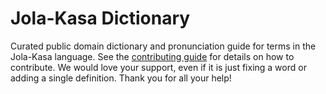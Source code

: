 
# Jola-Kasa Dictionary

Curated public domain dictionary and pronunciation guide for terms in the Jola-Kasa language. See the [contributing guide](https://github.com/drumworkteam/term/blob/make/.github/contributing.md) for details on how to contribute. We would love your support, even if it is just fixing a word or adding a single definition. Thank you for all your help!